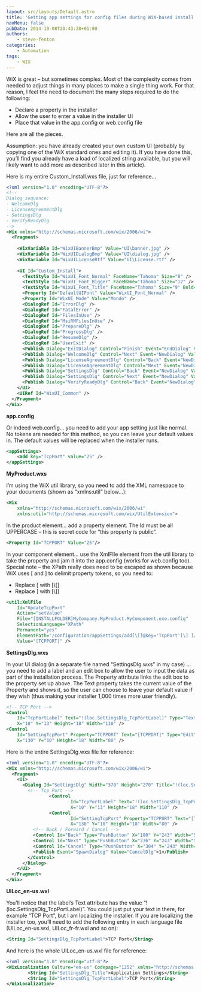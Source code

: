 ```yaml
---
layout: src/layouts/Default.astro
title: 'Getting app settings for config files during WiX-based install'
navMenu: false
pubDate: 2014-10-08T20:43:38+01:00
authors:
    - steve-fenton
categories:
    - Automation
tags:
    - WIX
---
```


WiX is great – but sometimes complex. Most of the complexity comes from needed to adjust things in many places to make a single thing work. For that reason, I feel the need to document the many steps required to do the following:

- Declare a property in the installer
- Allow the user to enter a value in the installer UI
- Place that value in the app.config or web.config file

Here are all the pieces.

Assumption: you have already created your own custom UI (probably by copying one of the WiX standard ones and editing it). If you have done this, you’ll find you already have a load of localized string available, but you will likely want to add more as described later in this article).

Here is my entire Custom\_Install.wxs file, just for reference…

```xml
<?xml version="1.0" encoding="UTF-8"?>
<!--
Dialog sequence:
- WelcomeDlg
- LicenseAgreementDlg
- SettingsDlg
- VerifyReadyDlg
-->
<Wix xmlns="http://schemas.microsoft.com/wix/2006/wi">
  <Fragment>
   
    <WixVariable Id="WixUIBannerBmp" Value="UI\banner.jpg" />
    <WixVariable Id="WixUIDialogBmp" Value="UI\dialog.jpg" />
    <WixVariable Id="WixUILicenseRtf" Value="UI\License.rtf" />
   
    <UI Id="Custom_Install">
      <TextStyle Id="WixUI_Font_Normal" FaceName="Tahoma" Size="8" />
      <TextStyle Id="WixUI_Font_Bigger" FaceName="Tahoma" Size="12" />
      <TextStyle Id="WixUI_Font_Title" FaceName="Tahoma" Size="9" Bold="yes" />
      <Property Id="DefaultUIFont" Value="WixUI_Font_Normal" />
      <Property Id="WixUI_Mode" Value="Mondo" />
      <DialogRef Id="ErrorDlg" />
      <DialogRef Id="FatalError" />
      <DialogRef Id="FilesInUse" />
      <DialogRef Id="MsiRMFilesInUse" />
      <DialogRef Id="PrepareDlg" />
      <DialogRef Id="ProgressDlg" />
      <DialogRef Id="ResumeDlg" />
      <DialogRef Id="UserExit" />
      <Publish Dialog="ExitDialog" Control="Finish" Event="EndDialog" Value="Return" Order="999">1</Publish>
      <Publish Dialog="WelcomeDlg" Control="Next" Event="NewDialog" Value="LicenseAgreementDlg"></Publish>
      <Publish Dialog="LicenseAgreementDlg" Control="Back" Event="NewDialog" Value="WelcomeDlg">1</Publish>
      <Publish Dialog="LicenseAgreementDlg" Control="Next" Event="NewDialog" Value="SettingsDlg" Order="2">LicenseAccepted = "1"</Publish>
      <Publish Dialog="SettingsDlg" Control="Back" Event="NewDialog" Value="LicenseAgreementDlg"></Publish>
      <Publish Dialog="SettingsDlg" Control="Next" Event="NewDialog" Value="VerifyReadyDlg"></Publish>
      <Publish Dialog="VerifyReadyDlg" Control="Back" Event="NewDialog" Value="SettingsDlg" Order="1"></Publish>
    </UI>
    <UIRef Id="WixUI_Common" />
  </Fragment>
</Wix>
```

**app.config**

Or indeed web.config… you need to add your app setting just like normal. No tokens are needed for this method, so you can leave your default values in. The default values will be replaced when the installer runs.

```xml
<appSettings>
    <add key="TcpPort" value="25" />
</appSettings>
```

**MyProduct.wxs**

I’m using the WiX util library, so you need to add the XML namespace to your documents (shown as “xmlns:util” below…):

```xml
<Wix
    xmlns="http://schemas.microsoft.com/wix/2006/wi"
    xmlns:util="http://schemas.microsoft.com/wix/UtilExtension">
```

In the product element… add a property element. The Id must be all UPPERCASE – this is secret code for “this property is public”.

```xml
<Property Id="TCPPORT" Value="25"/>
```

In your component element… use the XmlFIle element from the util library to take the property and jam it into the app.config (works for web.config too). Special note – the XPath really does need to be escaped as shown because WiX uses \[ and \] to delimit property tokens, so you need to:

- Replace \[ with \[\\\[\]
- Replace \] with \[\\\]\]

```xml
<util:XmlFile
    Id="UpdateTcpPort"
    Action="setValue"
    File="[INSTALLFOLDER]MyCompany.MyProduct.MyComponent.exe.config"
    SelectionLanguage="XPath"
    Permanent="yes"
    ElementPath="/configuration/appSettings/add[\[]@key='TcpPort'[\] ]/@value"
    Value="[TCPPORT]" />
```

**SettingsDlg.wxs**

In your UI dialog (in a separate file named “SettingsDlg.wxs” in my case) … you need to add a label and an edit box to allow the user to input the data as part of the installation process. The Property attribute links the edit box to the property set up above. The Text property takes the current value of the Property and shows it, so the user can choose to leave your default value if they wish (thus making your installer 1,000 times more user friendly).

```xml
<!-- TCP Port -->
<Control
    Id="TcpPortLabel" Text="!(loc.SettingsDlg_TcpPortLabel)" Type="Text"
    X="10" Y="13" Height="18" Width="110" />
<Control
    Id="SettingTcpPort" Property="TCPPORT" Text="[TCPPORT]" Type="Edit"
    X="130" Y="10" Height="18" Width="80" />
```

Here is the entire SettingsDlg.wxs file for reference:

```xml
<?xml version="1.0" encoding="UTF-8"?>
<Wix xmlns="http://schemas.microsoft.com/wix/2006/wi">
  <Fragment>
    <UI>
      <Dialog Id="SettingsDlg" Width="370" Height="270" Title="!(loc.SettingsDlg_Title)" KeepModeless="yes">
        <!-- Tcp Port -->
                <Control
                        Id="TcpPortLabel" Text="!(loc.SettingsDlg_TcpPortLabel)" Type="Text"
                        X="10" Y="13" Height="18" Width="110" />
                <Control
                        Id="SettingTcpPort" Property="TCPPORT" Text="[TCPPORT]" Type="Edit"
                        X="130" Y="10" Height="18" Width="80" />
          <!-- Back / Forward / Cancel -->
          <Control Id="Back" Type="PushButton" X="180" Y="243" Width="56" Height="17" Text="!(loc.WixUIBack)" />
          <Control Id="Next" Type="PushButton" X="236" Y="243" Width="56" Height="17" Default="yes" Text="!(loc.WixUINext)" />
          <Control Id="Cancel" Type="PushButton" X="304" Y="243" Width="56" Height="17" Cancel="yes" Text="!(loc.WixUICancel)">
          <Publish Event="SpawnDialog" Value="CancelDlg">1</Publish>
        </Control>
      </Dialog>
    </UI>
  </Fragment>
</Wix>
```

**UILoc\_en-us.wxl**

You’ll notice that the label’s Text attribute has the value “!(loc.SettingsDlg\_TcpPortLabel)”. You could just put your text in there, for example “TCP Port”, but I am localizing the installer. If you are localizing the installer too, you’ll need to add the following entry in each language file (UILoc\_en-us.wxl, UILoc\_fr-fr.wxl and so on):

```xml
<String Id="SettingsDlg_TcpPortLabel">TCP Port</String>
```

And here is the whole UILoc\_en-us.wxl file for reference:

```xml
<?xml version="1.0" encoding="utf-8"?>
<WixLocalization Culture="en-us" Codepage="1252" xmlns="http://schemas.microsoft.com/wix/2006/localization">
        <String Id="SettingsDlg_Title">Application Settings</String>
        <String Id="SettingsDlg_TcpPortLabel">TCP Port</String>
</WixLocalization>
```
